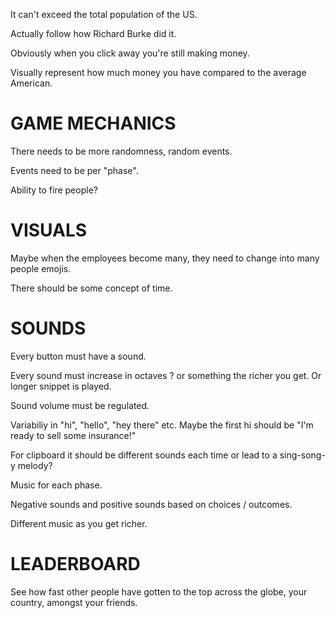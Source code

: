 It can't exceed the total population of the US.

Actually follow how Richard Burke did it.

Obviously when you click away you're still making money.

Visually represent how much money you have compared to the average American.

# GAME MECHANICS

There needs to be more randomness, random events.

Events need to be per "phase".

Ability to fire people?

# VISUALS

Maybe when the employees become many, they need to change into many people emojis.

There should be some concept of time.


# SOUNDS

Every button must have a sound.

Every sound must increase in octaves ? or something the richer you get. Or longer snippet is played.

Sound volume must be regulated.

Variabiliy in "hi", "hello", "hey there" etc.
Maybe the first hi should be "I'm ready to sell some insurance!"

For clipboard it should be different sounds each time or lead to a sing-song-y melody?

Music for each phase.

Negative sounds and positive sounds based on choices / outcomes.

Different music as you get richer.

# LEADERBOARD

See how fast other people have gotten to the top across the globe, your country, amongst your friends.

#